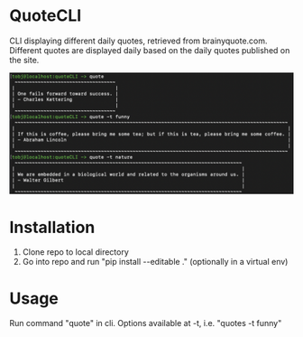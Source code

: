 # QuoteCLI
CLI displaying different daily quotes, retrieved from brainyquote.com. Different quotes are displayed daily based on the daily quotes published on the site.

![alt text](https://github.com/tbjorch/quotecli/blob/master/example.png)

# Installation
1. Clone repo to local directory
2. Go into repo and run "pip install --editable ." (optionally in a virtual env)

# Usage
Run command "quote" in cli. Options available at -t, i.e. "quotes -t funny"
